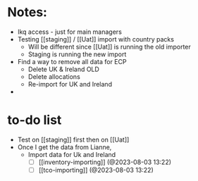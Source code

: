 # Notes:
- lkq access - just for main managers
- Testing [[staging]] / [[Uat]] import with country packs
	- Will be different since [[Uat]] is running the old importer
	- Staging is running the new import
- Find a way to remove all data for ECP 
	- Delete UK & Ireland OLD
	- Delete allocations
	- Re-import for UK and Ireland
- 
# to-do list
- Test on [[staging]] first then on [[Uat]]
- Once I get the data from Lianne,
	- Import data for Uk and Ireland
		- [ ] [[inventory-importing]] (@2023-08-03 13:22)
		- [ ] [[tco-importing]] (@2023-08-03 13:22)
